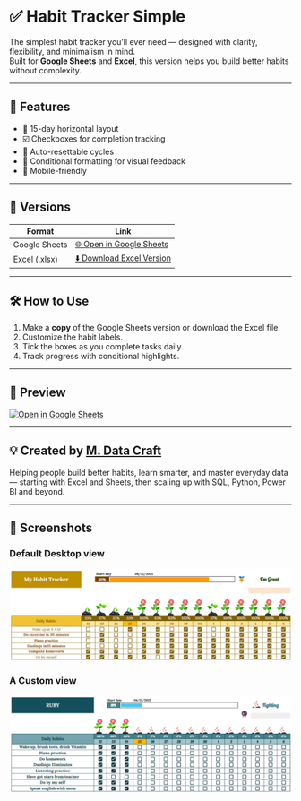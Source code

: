 # ✅ Habit Tracker Simple

The simplest habit tracker you’ll ever need — designed with clarity, flexibility, and minimalism in mind.  
Built for **Google Sheets** and **Excel**, this version helps you build better habits without complexity.

---

## 🎯 Features
- 📅 15-day horizontal layout
- ☑️ Checkboxes for completion tracking
- 🔄 Auto-resettable cycles
- 🎨 Conditional formatting for visual feedback
- 📱 Mobile-friendly

---

## 📂 Versions
| Format         | Link                                                                 |
|----------------|----------------------------------------------------------------------|
| Google Sheets  | [🌐 Open in Google Sheets](https://docs.google.com/spreadsheets/d/1H7DcBqpW0fKLqydCQattV-EUI8Wx8rKsuihfVQlAP9Y) |
| Excel (.xlsx)  | [⬇️ Download Excel Version](mdatacraft-habit-tracker-simple.xlsx)               |

---

## 🛠️ How to Use
1. Make a **copy** of the Google Sheets version or download the Excel file.
2. Customize the habit labels.
3. Tick the boxes as you complete tasks daily.
4. Track progress with conditional highlights.

---

## 🔗 Preview

[![Open in Google Sheets](https://img.shields.io/badge/Open%20in-Google%20Sheets-34A853?logo=google-sheets&style=for-the-badge)](https://docs.google.com/spreadsheets/d/1H7DcBqpW0fKLqydCQattV-EUI8Wx8rKsuihfVQlAP9Y)

---

## 💡 Created by [M. Data Craft](https://m-data-craft.github.io)

Helping people build better habits, learn smarter, and master everyday data — starting with Excel and Sheets, then scaling up with SQL, Python, Power BI and beyond.

---

## 📸 Screenshots


### Default Desktop view
<p align="center">
  <img src="https://github.com/m-data-craft/mdc-tracker-excel-templates/blob/1a9a9970c2ac358efd8f73c008bc10a105fc32e9/habit-tracker-simple/Default%20Desktop%20view.png" alt="Habit Tracker Desktop" width="750"/>
</p>

### A Custom view
<p align="center">
  <img src="https://github.com/m-data-craft/mdc-tracker-excel-templates/blob/6837bee77b4663802f00ebc699681661ea9b3dd8/habit-tracker-simple/A%20Custom%20view.png" alt="Habit Tracker Desktop" width="750"/>
</p>
